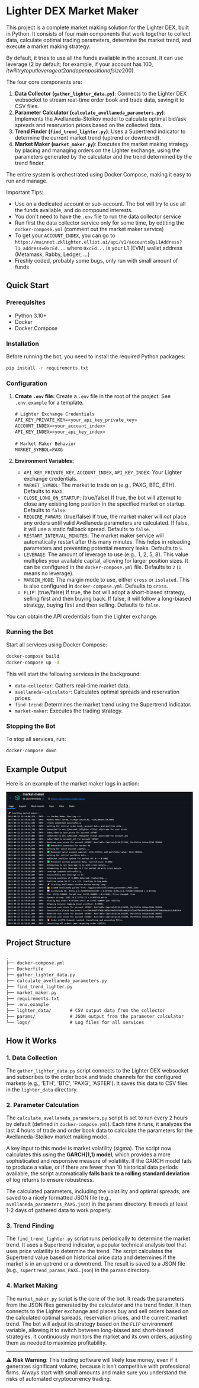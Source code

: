 # Lighter DEX Market Maker

This project is a complete market making solution for the Lighter DEX, built in Python. It consists of four main components that work together to collect data, calculate optimal trading parameters, determine the market trend, and execute a market making strategy.

By default, it tries to use all the funds available in the account. It can use leverage (2 by default; for example, if your account has 100$, it will try to put leverage at 2 and open position of size 200$).

The four core components are:
1.  **Data Collector (`gather_lighter_data.py`)**: Connects to the Lighter DEX websocket to stream real-time order book and trade data, saving it to CSV files.
2.  **Parameter Calculator (`calculate_avellaneda_parameters.py`)**: Implements the Avellaneda-Stoikov model to calculate optimal bid/ask spreads and reservation prices based on the collected data.
3.  **Trend Finder (`find_trend_lighter.py`)**: Uses a Supertrend indicator to determine the current market trend (uptrend or downtrend).
4.  **Market Maker (`market_maker.py`)**: Executes the market making strategy by placing and managing orders on the Lighter exchange, using the parameters generated by the calculator and the trend determined by the trend finder.

The entire system is orchestrated using Docker Compose, making it easy to run and manage.

Important Tips:
- Use on a dedicated account or sub-account. The bot will try to use all the funds available, and do compound interests.
- You don't need to have the `.env` file to run the data collector service
- Run first the data collector service only for some time, by edtiting the `docker-compose.yml`  (comment out the market maker service)
- To get your `ACCOUNT_INDEX`, you can go to\
   `https://mainnet.zklighter.elliot.ai/api/v1/accountsByL1Address?l1_address=0xcEd...` where `0xcEd...` is your L1 (EVM) wallet address (Metamask, Rabby, Ledger, ...)
- Freshly coded, probably some bugs, only run with small amount of funds

## Quick Start

### Prerequisites
*   Python 3.10+
*   Docker
*   Docker Compose

### Installation

Before running the bot, you need to install the required Python packages:

```bash
pip install -r requirements.txt
```

### Configuration

1.  **Create `.env` file:** Create a `.env` file in the root of the project. See `.env.example` for a template.

    ```env
    # Lighter Exchange Credentials
    API_KEY_PRIVATE_KEY=<your_api_key_private_key>
    ACCOUNT_INDEX=<your_account_index>
    API_KEY_INDEX=<your_api_key_index>

    # Market Maker Behavior
    MARKET_SYMBOL=PAXG
    ```

2.  **Environment Variables:**
    *   `API_KEY_PRIVATE_KEY`, `ACCOUNT_INDEX`, `API_KEY_INDEX`: Your Lighter exchange credentials.
    *   `MARKET_SYMBOL`: The market to trade on (e.g., PAXG, BTC, ETH). Defaults to `PAXG`.
    *   `CLOSE_LONG_ON_STARTUP`: (true/false) If true, the bot will attempt to close any existing long position in the specified market on startup. Defaults to `false`.
    *   `REQUIRE_PARAMS`: (true/false) If true, the market maker will *not* place any orders until valid Avellaneda parameters are calculated. If false, it will use a static fallback spread. Defaults to `false`.
    *   `RESTART_INTERVAL_MINUTES`: The market maker service will automatically restart after this many minutes. This helps in reloading parameters and preventing potential memory leaks. Defaults to `5`.
    *   `LEVERAGE`: The amount of leverage to use (e.g., 1, 2, 5, 8). This value multiplies your available capital, allowing for larger position sizes. It can be configured in the `docker-compose.yml` file. Defaults to `2` (`1` means no leverage).
    *   `MARGIN_MODE`: The margin mode to use, either `cross` or `isolated`. This is also configured in `docker-compose.yml`. Defaults to `cross`.
    *   `FLIP`: (true/false) If true, the bot will adopt a short-biased strategy, selling first and then buying back. If false, it will follow a long-biased strategy, buying first and then selling. Defaults to `false`.

You can obtain the API credentials from the Lighter exchange.

### Running the Bot

Start all services using Docker Compose:
```bash
docker-compose build
docker-compose up -d
```

This will start the following services in the background:
*   `data-collector`: Gathers real-time market data.
*   `avellaneda-calculator`: Calculates optimal spreads and reservation prices.
*   `find-trend`: Determines the market trend using the Supertrend indicator.
*   `market-maker`: Executes the trading strategy.

### Stopping the Bot

To stop all services, run:
```bash
docker-compose down
```

## Example Output

Here is an example of the market maker logs in action:

![Market Maker Logs](screen.png)

## Project Structure

```
.
├── docker-compose.yml
├── Dockerfile
├── gather_lighter_data.py
├── calculate_avellaneda_parameters.py
├── find_trend_lighter.py
├── market_maker.py
├── requirements.txt
├── .env.example
├── lighter_data/       # CSV output data from the collector
├── params/             # JSON output from the parameter calculator
└── logs/               # Log files for all services
```

## How it Works

### 1. Data Collection

The `gather_lighter_data.py` script connects to the Lighter DEX websocket and subscribes to the order book and trade channels for the configured markets (e.g., 'ETH', 'BTC', 'PAXG', 'ASTER'). It saves this data to CSV files in the `lighter_data` directory.

### 2. Parameter Calculation

The `calculate_avellaneda_parameters.py` script is set to run every 2 hours by default (defined in `docker-compose.yml`). Each time it runs, it analyzes the last 4 hours of trade and order book data to calculate the parameters for the Avellaneda-Stoikov market making model.

A key input to this model is market volatility (sigma). The script now calculates this using the **GARCH(1,1) model**, which provides a more sophisticated and responsive measure of volatility. If the GARCH model fails to produce a value, or if there are fewer than 10 historical data periods available, the script automatically **falls back to a rolling standard deviation** of log returns to ensure robustness.

The calculated parameters, including the volatility and optimal spreads, are saved to a nicely formatted JSON file (e.g., `avellaneda_parameters_PAXG.json`) in the `params` directory. It needs at least 1-2 days of gathered data to work properly.

### 3. Trend Finding

The `find_trend_lighter.py` script runs periodically to determine the market trend. It uses a Supertrend indicator, a popular technical analysis tool that uses price volatility to determine the trend. The script calculates the Supertrend value based on historical price data and determines if the market is in an uptrend or a downtrend. The result is saved to a JSON file (e.g., `supertrend_params_PAXG.json`) in the `params` directory.

### 4. Market Making

The `market_maker.py` script is the core of the bot. It reads the parameters from the JSON files generated by the calculator and the trend finder. It then connects to the Lighter exchange and places buy and sell orders based on the calculated optimal spreads, reservation prices, and the current market trend. The bot will adjust its strategy based on the `FLIP` environment variable, allowing it to switch between long-biased and short-biased strategies. It continuously monitors the market and its own orders, adjusting them as needed to maximize profitability.

---

**⚠️ Risk Warning**: This trading software will likely lose money, even if it generates significant volume, because it isn’t competitive with professional firms. Always start with small amounts and make sure you understand the risks of automated cryptocurrency trading.

